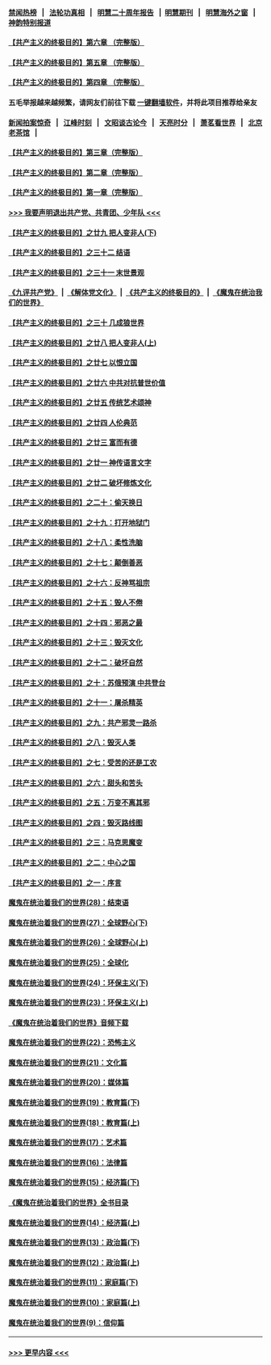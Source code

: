 #### [禁闻热榜](热点新闻.md?=0)  &nbsp;&nbsp;|&nbsp;&nbsp; [法轮功真相](https://github.com/gfw-breaker/truth/blob/master/README.md?=0) &nbsp;&nbsp;|&nbsp;&nbsp; [明慧二十周年报告](https://github.com/gfw-breaker/mh-reports/blob/master/README.md?=0) &nbsp;&nbsp;|&nbsp;&nbsp;[明慧期刊](https://github.com/gfw-breaker/mh-qikan) &nbsp;&nbsp;|&nbsp;&nbsp; [明慧海外之窗](https://github.com/gfw-breaker/mh-news/blob/master/README.md?=0) &nbsp;&nbsp;|&nbsp;&nbsp; [神韵特别报道](https://github.com/gfw-breaker/mh-news/blob/master/shenyun.md?=0)
#### [【共产主义的终极目的】第六章 （完整版）](../pages/nsc422/n11428913.md?t=03190031) 
#### [【共产主义的终极目的】第五章 （完整版）](../pages/nsc422/n11428912.md?t=03190031) 
#### [【共产主义的终极目的】第四章 （完整版）](../pages/nsc422/n11428907.md?t=03190031) 
#### 五毛举报越来越频繁，请网友们前往下载 [一键翻墙软件](https://github.com/gfw-breaker/ssr-accounts)，并将此项目推荐给亲友
#### [新闻拍案惊奇](https://github.com/gfw-breaker/banned-news/blob/master/pages/link4.md) &nbsp;&nbsp;|&nbsp;&nbsp; [江峰时刻](https://github.com/gfw-breaker/banned-news/blob/master/pages/link4.md) &nbsp;&nbsp;|&nbsp;&nbsp; [文昭谈古论今](https://github.com/gfw-breaker/banned-news/blob/master/pages/link4.md) &nbsp;&nbsp;|&nbsp;&nbsp; [天亮时分](https://github.com/gfw-breaker/banned-news/blob/master/pages/link4.md) &nbsp;&nbsp;|&nbsp;&nbsp; [萧茗看世界](https://github.com/gfw-breaker/banned-news/blob/master/pages/link4.md) &nbsp;&nbsp;|&nbsp;&nbsp; [北京老茶馆](https://github.com/gfw-breaker/banned-news/blob/master/pages/link4.md) &nbsp;&nbsp;|&nbsp;&nbsp; 
#### [【共产主义的终极目的】第三章（完整版）](../pages/nsc422/n11428848.md?t=03190031) 
#### [【共产主义的终极目的】第二章（完整版）](../pages/nsc422/n11428831.md?t=03190031) 
#### [【共产主义的终极目的】第一章（完整版）](../pages/nsc422/n11417651.md?t=03190031) 
#### [>>> 我要声明退出共产党、共青团、少年队 <<<](https://github.com/begood0513/goodnews/blob/master/quit/letter.md) 
#### [【共产主义的终极目的】之廿九 把人变非人(下)](../pages/nsc422/n11344140.md?t=03190031) 
#### [【共产主义的终极目的】之三十二 结语](../pages/nsc422/n11360535.md?t=03190031) 
#### [【共产主义的终极目的】之三十一 末世景观](../pages/nsc422/n11351129.md?t=03190031) 
#### [《九评共产党》](https://github.com/begood0513/9ping.md/blob/master/README.md) &nbsp;|&nbsp; [《解体党文化》](../../../../jtdwh.md/blob/master/README.md)  &nbsp;|&nbsp; [《共产主义的终极目的》](../../../../gczydzjmd.md/blob/master/README.md) &nbsp;|&nbsp; [《魔鬼在统治我们的世界》](../../../../mgztzwmdsj.md/blob/master/README.md) 
#### [【共产主义的终极目的】之三十 几成狼世界](../pages/nsc422/n11348280.md?t=03190031) 
#### [【共产主义的终极目的】之廿八 把人变非人(上)](../pages/nsc422/n11340492.md?t=03190031) 
#### [【共产主义的终极目的】之廿七 以恨立国](../pages/nsc422/n11336944.md?t=03190031) 
#### [【共产主义的终极目的】之廿六 中共对抗普世价值](../pages/nsc422/n11324785.md?t=03190031) 
#### [【共产主义的终极目的】之廿五 传统艺术颂神](../pages/nsc422/n11296396.md?t=03190031) 
#### [【共产主义的终极目的】之廿四 人伦典范](../pages/nsc422/n11296397.md?t=03190031) 
#### [【共产主义的终极目的】之廿三 富而有德](../pages/nsc422/n11283598.md?t=03190031) 
#### [【共产主义的终极目的】之廿一 神传语言文字](../pages/nsc422/n11263265.md?t=03190031) 
#### [【共产主义的终极目的】之廿二 破坏修炼文化](../pages/nsc422/n11245728.md?t=03190031) 
#### [【共产主义的终极目的】之二十：偷天换日](../pages/nsc422/n11238846.md?t=03190031) 
#### [【共产主义的终极目的】之十九：打开地狱门](../pages/nsc422/n11206376.md?t=03190031) 
#### [【共产主义的终极目的】之十八：柔性洗脑](../pages/nsc422/n11199994.md?t=03190031) 
#### [【共产主义的终极目的】之十七：颠倒善恶](../pages/nsc422/n11179782.md?t=03190031) 
#### [【共产主义的终极目的】之十六：反神骂祖宗](../pages/nsc422/n11166798.md?t=03190031) 
#### [【共产主义的终极目的】之十五：毁人不倦](../pages/nsc422/n11166792.md?t=03190031) 
#### [【共产主义的终极目的】之十四：邪恶之最](../pages/nsc422/n11150249.md?t=03190031) 
#### [【共产主义的终极目的】之十三：毁灭文化](../pages/nsc422/n11135227.md?t=03190031) 
#### [【共产主义的终极目的】之十二：破坏自然](../pages/nsc422/n11135214.md?t=03190031) 
#### [【共产主义的终极目的】之十：苏俄预演 中共登台](../pages/nsc422/n11118424.md?t=03190031) 
#### [【共产主义的终极目的】之十一：屠杀精英](../pages/nsc422/n11118442.md?t=03190031) 
#### [【共产主义的终极目的】之九：共产邪灵一路杀](../pages/nsc422/n11114139.md?t=03190031) 
#### [【共产主义的终极目的】之八：毁灭人类](../pages/nsc422/n11108503.md?t=03190031) 
#### [【共产主义的终极目的】之七：受苦的还是工农](../pages/nsc422/n11101809.md?t=03190031) 
#### [【共产主义的终极目的】之六：甜头和苦头](../pages/nsc422/n11096971.md?t=03190031) 
#### [【共产主义的终极目的】之五：万变不离其邪](../pages/nsc422/n11091285.md?t=03190031) 
#### [【共产主义的终极目的】之四：毁灭路线图](../pages/nsc422/n11086284.md?t=03190031) 
#### [【共产主义的终极目的】之三：马克思魔变](../pages/nsc422/n11061941.md?t=03190031) 
#### [【共产主义的终极目的】之二：中心之国](../pages/nsc422/n11047728.md?t=03190031) 
#### [【共产主义的终极目的】之一：序言](../pages/nsc422/n11086077.md?t=03190031) 
#### [魔鬼在统治着我们的世界(28)：结束语](../pages/nsc422/n10936246.md?t=03190031) 
#### [魔鬼在统治着我们的世界(27)：全球野心(下)](../pages/nsc422/n10928319.md?t=03190031) 
#### [魔鬼在统治着我们的世界(26)：全球野心(上)](../pages/nsc422/n10900318.md?t=03190031) 
#### [魔鬼在统治着我们的世界(25)：全球化](../pages/nsc422/n10788205.md?t=03190031) 
#### [魔鬼在统治着我们的世界(24)：环保主义(下)](../pages/nsc422/n10695307.md?t=03190031) 
#### [魔鬼在统治着我们的世界(23)：环保主义(上)](../pages/nsc422/n10688613.md?t=03190031) 
#### [《魔鬼在统治着我们的世界》音频下载](../pages/nsc422/n10635553.md?t=03190031) 
#### [魔鬼在统治着我们的世界(22)：恐怖主义](../pages/nsc422/n10614727.md?t=03190031) 
#### [魔鬼在统治着我们的世界(21)：文化篇](../pages/nsc422/n10597706.md?t=03190031) 
#### [魔鬼在统治着我们的世界(20)：媒体篇](../pages/nsc422/n10586579.md?t=03190031) 
#### [魔鬼在统治着我们的世界(19)：教育篇(下)](../pages/nsc422/n10564808.md?t=03190031) 
#### [魔鬼在统治着我们的世界(18)：教育篇(上)](../pages/nsc422/n10526970.md?t=03190031) 
#### [魔鬼在统治着我们的世界(17)：艺术篇](../pages/nsc422/n10499093.md?t=03190031) 
#### [魔鬼在统治着我们的世界(16)：法律篇](../pages/nsc422/n10485969.md?t=03190031) 
#### [魔鬼在统治着我们的世界(15)：经济篇(下)](../pages/nsc422/n10469975.md?t=03190031) 
#### [《魔鬼在统治着我们的世界》全书目录](../pages/nsc422/n10464261.md?t=03190031) 
#### [魔鬼在统治着我们的世界(14)：经济篇(上)](../pages/nsc422/n10457370.md?t=03190031) 
#### [魔鬼在统治着我们的世界(13)：政治篇(下)](../pages/nsc422/n10448270.md?t=03190031) 
#### [魔鬼在统治着我们的世界(12)：政治篇(上)](../pages/nsc422/n10444576.md?t=03190031) 
#### [魔鬼在统治着我们的世界(11)：家庭篇(下)](../pages/nsc422/n10440961.md?t=03190031) 
#### [魔鬼在统治着我们的世界(10)：家庭篇(上)](../pages/nsc422/n10435448.md?t=03190031) 
#### [魔鬼在统治着我们的世界(9)：信仰篇](../pages/nsc422/n10432159.md?t=03190031) 

----
#### [ >>> 更早内容 <<< ](../indexes/nsc422-earlier.md)
